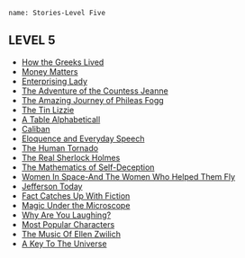 ```ngMeta
name: Stories-Level Five 
```
## LEVEL 5
* [How the Greeks Lived](https://drive.google.com/open?id=0B24sXOipVHAxcURFYmhmVm5WN0U)
* [Money Matters](https://drive.google.com/open?id=0B24sXOipVHAxeFZrS0NOUENOWWc)
* [Enterprising Lady](https://drive.google.com/open?id=0B24sXOipVHAxT1NudDV2SjlTbTA)
* [The Adventure of the Countess Jeanne](https://drive.google.com/open?id=0B24sXOipVHAxVS03SzI1OERVZEU)
* [The Amazing Journey of Phileas Fogg](https://drive.google.com/open?id=0B24sXOipVHAxWG9XN0VIb0R5QVE)
* [The Tin Lizzie](https://drive.google.com/open?id=0B24sXOipVHAxTnJoTEhrUWpTNlk)
* [A Table Alphabeticall](https://drive.google.com/open?id=0B24sXOipVHAxQ2w3Vk82aVBXZUk)
* [Caliban](https://drive.google.com/open?id=0B24sXOipVHAxQUNmd3RSZW9mcVk)
* [Eloquence and Everyday Speech](https://drive.google.com/open?id=0B24sXOipVHAxa1hWdmJ4cHI3b2M)
* [The Human Tornado](https://drive.google.com/open?id=0B24sXOipVHAxTVNSdlliWFNhZHM)
* [The Real Sherlock Holmes](https://drive.google.com/open?id=0B24sXOipVHAxWDI0Sm1BS3dVN0k)
* [The Mathematics of Self-Deception](https://drive.google.com/open?id=0B24sXOipVHAxZFZHdW5GMWdlWWM)
* [Women In Space-And The Women Who Helped Them Fly](https://drive.google.com/open?id=0B24sXOipVHAxNmxibDRUODhydHc)
* [Jefferson Today](https://drive.google.com/open?id=0B24sXOipVHAxVnNTVnJZYmlmWU0)
* [Fact Catches Up With Fiction](https://drive.google.com/open?id=0B24sXOipVHAxN0FraGVNZnVnNUk)
* [Magic Under the Microscope](https://drive.google.com/open?id=0B24sXOipVHAxcWphSHRBRU5tVHc)
* [Why Are You Laughing?](https://drive.google.com/open?id=0B24sXOipVHAxT0M3aEZoNlJ1Mmc)
* [Most Popular Characters](https://drive.google.com/open?id=0B24sXOipVHAxWms5dEUyUW1oZzQ)
* [The Music Of Ellen Zwilich](https://drive.google.com/open?id=0B24sXOipVHAxT0Z0TEV5YzdKZ1U)
* [A Key To The Universe](https://drive.google.com/open?id=0B24sXOipVHAxVFpyenpfd3dTT3M)